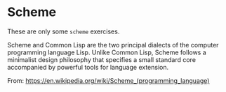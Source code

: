 # Scheme

These are only some `scheme` exercises.

Scheme and Common Lisp are the two principal dialects of the computer programming language Lisp. Unlike Common Lisp, Scheme follows a minimalist design philosophy that specifies a small standard core accompanied by powerful tools for language extension.

From: https://en.wikipedia.org/wiki/Scheme_(programming_language)
